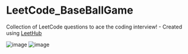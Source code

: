 # LeetCode_BaseBallGame
Collection of LeetCode questions to ace the coding interview! - Created using [LeetHub](https://github.com/QasimWani/LeetHub)

![image](https://user-images.githubusercontent.com/87345979/210020057-cbb55ed5-1b76-4b62-9082-dd6da8ca873c.png)
![image](https://user-images.githubusercontent.com/87345979/210020134-46f1b409-f3f6-4fc6-a45b-23038fcbc449.png)

